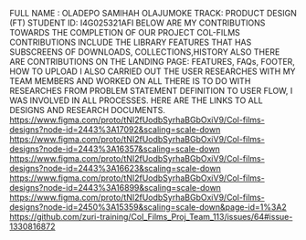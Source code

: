 FULL NAME : OLADEPO SAMIHAH OLAJUMOKE
TRACK: PRODUCT DESIGN (FT)
STUDENT ID: I4G025321AFI
BELOW ARE MY CONTRIBUTIONS TOWARDS THE COMPLETION OF OUR PROJECT COL-FILMS
CONTRIBUTIONS INCLUDE THE LIBRARY FEATURES THAT HAS SUBSCREENS OF DOWNLOADS, COLLECTIONS,HISTORY 
ALSO THERE ARE CONTRIBUTIONS ON THE LANDING PAGE: FEATURES, FAQs, FOOTER, HOW TO UPLOAD
I ALSO CARRIED OUT THE USER RESEARCHES WITH MY TEAM MEMBERS AND WORKED ON ALL THERE IS TO DO WITH RESEARCHES FROM PROBLEM STATEMENT DEFINITION TO USER FLOW, I WAS INVOLVED IN ALL PROCESSES.
HERE ARE THE LINKS TO ALL DESIGNS AND RESEARCH DOCUMENTS.
https://www.figma.com/proto/tNI2fUodbSyrhaBGbOxiV9/Col-films-designs?node-id=2443%3A17092&scaling=scale-down
https://www.figma.com/proto/tNI2fUodbSyrhaBGbOxiV9/Col-films-designs?node-id=2443%3A16357&scaling=scale-down
https://www.figma.com/proto/tNI2fUodbSyrhaBGbOxiV9/Col-films-designs?node-id=2443%3A16623&scaling=scale-down
https://www.figma.com/proto/tNI2fUodbSyrhaBGbOxiV9/Col-films-designs?node-id=2443%3A16899&scaling=scale-down
https://www.figma.com/proto/tNI2fUodbSyrhaBGbOxiV9/Col-films-designs?node-id=2450%3A15359&scaling=scale-down&page-id=1%3A2
https://github.com/zuri-training/Col_Films_Proj_Team_113/issues/64#issue-1330816872
